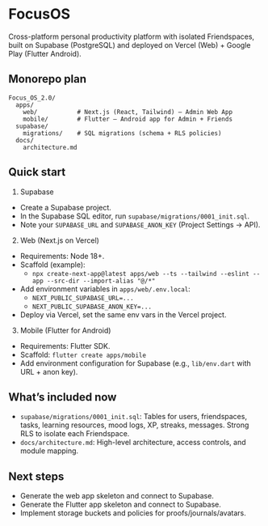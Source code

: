 FocusOS
=================

Cross-platform personal productivity platform with isolated Friendspaces, built on Supabase (PostgreSQL) and deployed on Vercel (Web) + Google Play (Flutter Android).

Monorepo plan
-------------

```
Focus_OS_2.0/
  apps/
    web/           # Next.js (React, Tailwind) – Admin Web App
    mobile/        # Flutter – Android app for Admin + Friends
  supabase/
    migrations/    # SQL migrations (schema + RLS policies)
  docs/
    architecture.md
```

Quick start
-----------

1) Supabase
- Create a Supabase project.
- In the Supabase SQL editor, run `supabase/migrations/0001_init.sql`.
- Note your `SUPABASE_URL` and `SUPABASE_ANON_KEY` (Project Settings → API).

2) Web (Next.js on Vercel)
- Requirements: Node 18+.
- Scaffold (example):
  - `npx create-next-app@latest apps/web --ts --tailwind --eslint --app --src-dir --import-alias "@/*"`
- Add environment variables in `apps/web/.env.local`:
  - `NEXT_PUBLIC_SUPABASE_URL=...`
  - `NEXT_PUBLIC_SUPABASE_ANON_KEY=...`
- Deploy via Vercel, set the same env vars in the Vercel project.

3) Mobile (Flutter for Android)
- Requirements: Flutter SDK.
- Scaffold: `flutter create apps/mobile`
- Add environment configuration for Supabase (e.g., `lib/env.dart` with URL + anon key).

What’s included now
-------------------
- `supabase/migrations/0001_init.sql`: Tables for users, friendspaces, tasks, learning resources, mood logs, XP, streaks, messages. Strong RLS to isolate each Friendspace.
- `docs/architecture.md`: High-level architecture, access controls, and module mapping.

Next steps
----------
- Generate the web app skeleton and connect to Supabase.
- Generate the Flutter app skeleton and connect to Supabase.
- Implement storage buckets and policies for proofs/journals/avatars.


